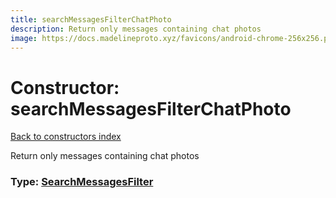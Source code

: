 ```yaml
---
title: searchMessagesFilterChatPhoto
description: Return only messages containing chat photos
image: https://docs.madelineproto.xyz/favicons/android-chrome-256x256.png
---
```

# Constructor: searchMessagesFilterChatPhoto  
[Back to constructors index](index.md)



Return only messages containing chat photos




### Type: [SearchMessagesFilter](../types/SearchMessagesFilter.md)


